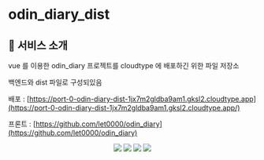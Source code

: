# odin_diary_dist

## 🌟 서비스 소개

   vue 를 이용한 odin_diary 프로젝트를 cloudtype 에 배포하긴 위한 파일 저장소
   
   백엔드와 dist 파일로 구성되있음
   
   배포 : [https://port-0-odin-diary-dist-1jx7m2gldba9am1.gksl2.cloudtype.app](https://port-0-odin-diary-dist-1jx7m2gldba9am1.gksl2.cloudtype.app/)

프론트 : [https://github.com/let0000/odin_diary](https://github.com/let0000/odin_diary)

<p align='center'>
    <img src="https://img.shields.io/badge/node.js-v18.12.1-339933?logo=Node.js"/>
   <img src="https://img.shields.io/badge/express-v4.18.2-000000?logo=Express"/>
   <img src="https://img.shields.io/badge/express session-v1.17.3-000000?logo=Express"/>
   <img src="https://img.shields.io/badge/mysql-^2.18.1-4479A1?logo=MySQL"/>
</p>
    

